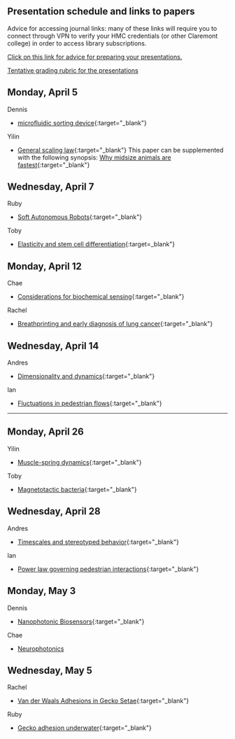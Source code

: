 ## Presentation schedule and links to papers
Advice for accessing journal links: many of these links will require you to connect through VPN to verify your HMC credentials (or other Claremont college) in order to access library subscriptions. 

[Click on this link for advice for preparing your presentations.](images/Ph174-Presentation-Advice.pdf) 

[Tentative grading rubric for the presentations](images/Ph174-presentation-grading-rubric.pdf)

## Monday, April 5
Dennis  
+ [microfluidic sorting device](https://doi.org/10.1021/ac061542n){:target="_blank"}

Yilin
+ [General scaling law](http://www.nature.com/articles/s41559-017-0241-4){:target="_blank"} This paper can be supplemented with the following synopsis: [Why midsize animals are fastest](https://www.sciencemag.org/news/2017/07/why-midsized-animals-are-fastest-earth){:target="_blank"}

## Wednesday, April 7
Ruby
+ [Soft Autonomous Robots](https://www-nature-com.ccl.idm.oclc.org/articles/s41586-020-03153-z.pdf){:target="_blank"}

Toby
+ [Elasticity and stem cell differentiation](https://www-sciencedirect-com.ccl.idm.oclc.org/science/article/pii/S0092867406009615){:target=_blank"}

## Monday, April 12
Chae
+ [Considerations for biochemical sensing](papers/Arlett_NatureNano2011.pdf){:target="_blank"}

Rachel
+ [Breathprinting and early diagnosis of lung cancer](https://www-sciencedirect-com.ccl.idm.oclc.org/science/article/pii/S1556086418301837){:target="_blank"}

## Wednesday, April 14
Andres
+ [Dimensionality and dynamics](https://doi.org/10.1371/journal.pcbi.1000028){:target="_blank"}

Ian
+ [Fluctuations in pedestrian flows](https://link.aps.org/doi/10.1103/PhysRevE.95.032316){:target="_blank"}

-------------------------------------------------------------------

## Monday, April 26
Yilin
+ [Muscle-spring dynamics](http://rspb.royalsocietypublishing.org/lookup/doi/10.1098/rspb.2016.1561){:target="_blank"}

Toby
+ [Magnetotactic bacteria](http://www.sciencedirect.com/science/article/pii/B9780323429931000100){:target="_blank"}

## Wednesday, April 28
Andres
+ [Timescales and stereotyped behavior](https://doi.org/10.1073/pnas.1007868108){:target="_blank"}

Ian
+ [Power law governing pedestrian interactions](https://link.aps.org/doi/10.1103/PhysRevLett.113.238701){:target="_blank"}

## Monday, May 3
Dennis
+ [Nanophotonic Biosensors](https://www.osa-opn.org/home/articles/volume_31/april_2020/features/nanophotonic_biosensors_driving_personalized_medic/){:target="_blank"}

Chae
+ [Neurophotonics](https://www-sciencedirect-com.ccl.idm.oclc.org/science/article/pii/S0896627320307674?casa_token=tnXTNiD6YEoAAAAA:PTdTDZeZH-Jc9I1Ln4wXnAxKtGmOoariK41JUqoFZUoKK_5d_wUeEma_HT6Yak3zgzURihLEOcM)

## Wednesday, May 5
Rachel
+ [Van der Waals Adhesions in Gecko Setae](http://www.pnas.org/cgi/doi/10.1073/pnas.192252799){:target="_blank"}

Ruby
+ [Gecko adhesion underwater](http://www.pnas.org/cgi/doi/10.1073/pnas.1219317110){:target="_blank"}